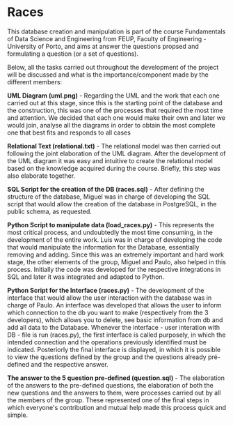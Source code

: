 # Races

This database creation and manipulation is part of the course Fundamentals of Data Science and Engineering from
FEUP, Faculty of Engineering - University of Porto, and aims at answer the questions propsed and formulating a question (or a
set of questions). 

Below, all the tasks carried out throughout the development of the project will be discussed and what is the importance/component made by the different members:

**UML Diagram (uml.png)** - Regarding the UML and the work that each one carried out at this stage, since this is the starting point of the database and the construction, this was one of the processes that required the most time and attention. We decided that each one would make their own and later we would join, analyse all the diagrams in order to obtain the most complete one that best fits and responds to all cases

**Relational Text (relational.txt)** - The relational model was then carried out following the joint elaboration of the UML diagram.
After the development of the UML diagram it was easy and intuitive to create the relational model based on the knowledge acquired during the course. Briefly, this step was also elaborate together.

**SQL Script for the creation of the DB (races.sql)** - After defining the structure of the database, Miguel was in charge of developing the SQL script that would allow the creation of the database in PostgreSQL, in the public schema, as requested.

**Python Script to manipulate data (load_races.py)** - This represents the most critical process, and undoubtedly the most time consuming, in the development of the entire work. Luis was in charge of developing the code that would manipulate the information for the Database, essentially removing and adding. Since this was an extremely important and hard work stage, the other elements of the group, Miguel and Paulo, also helped in this process. Initially the code was developed for the respective integrations in SQL and later it was integrated and adapted to Python.

**Python Script for the Interface (races.py)** - The development of the interface that would allow the user interaction with the database was in charge of Paulo. An interface was developed that allows the user to inform which connection to the db you want to make (respectively from the 3 developers), which allows you to delete, see basic information from db and add all data to the Database. Whenever the interface - user interation with DB - file is run (races.py), the first interface is called purposely, in which the intended connection and the operations previously identified must be indicated. Posteriorly the final interface is displayed, in which it is possible to view the questions defined by the group and the questions already pré-defined and the respective answer.

**The answer to the 5 question pre-defined (question.sql)** - The elaboration of the answers to the pre-defined questions, the elaboration of both the new questions and the answers to them, were processes carried out by all the members of the group. These represented one of the final steps in which everyone's contribution and mutual help made this process quick and simple.
